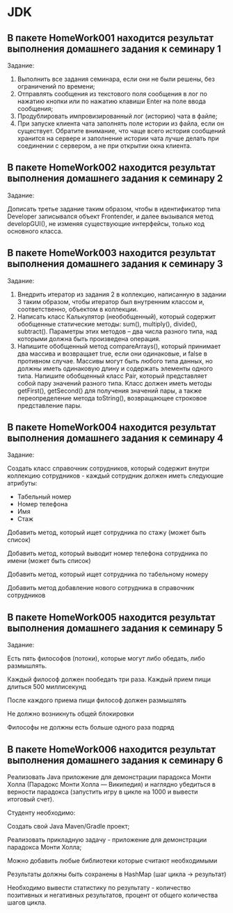 # JDK

## В пакете HomeWork001 находится результат выполнения домашнего задания к семинару 1

Задание:

1. Выполнить все задания семинара, если они не были решены, без ограничений по времени;
2. Отправлять сообщения из текстового поля сообщения в лог по нажатию кнопки или по нажатию клавиши Enter на поле ввода сообщения;
3. Продублировать импровизированный лог (историю) чата в файле;
4. При запуске клиента чата заполнять поле истории из файла, если он существует. Обратите внимание, что чаще всего история сообщений хранится на сервере и заполнение истории чата лучше делать при соединении с сервером, а не при открытии окна клиента.

## В пакете HomeWork002 находится результат выполнения домашнего задания к семинару 2

Задание:

Дописать третье задание таким образом, чтобы в идентификатор типа Developer записывался объект Frontender, и далее вызывался метод developGUI(), не изменяя существующие интерфейсы, только код основного класса.

## В пакете HomeWork003 находится результат выполнения домашнего задания к семинару 3

Задание:

1. Внедрить итератор из задания 2 в коллекцию, написанную в задании 3 таким образом, чтобы итератор был внутренним классом и, соответственно, объектом в коллекции.
2. Написать класс Калькулятор (необобщенный), который содержит обобщенные статические методы: sum(), multiply(), divide(), subtract(). Параметры этих методов – два
числа разного типа, над которыми должна быть произведена операция.
3. Напишите обобщенный метод compareArrays(), который принимает два массива и возвращает true, если они одинаковые, и false в противном случае.
Массивы могут быть любого типа данных, но должны иметь одинаковую длину и содержать элементы одного типа. 
Напишите обобщенный класс Pair, который представляет собой пару значений разного типа. 
Класс должен иметь методы getFirst(), getSecond() для получения значений пары, а также переопределение метода toString(), возвращающее строковое представление пары.

## В пакете HomeWork004 находится результат выполнения домашнего задания к семинару 4

Задание:

Создать класс справочник сотрудников, который содержит внутри коллекцию сотрудников -
каждый сотрудник должен иметь следующие атрибуты:
* Табельный номер
* Номер телефона
* Имя
* Стаж

Добавить метод, который ищет сотрудника по стажу (может быть список)

Добавить метод, который выводит номер телефона сотрудника по имени (может быть список)

Добавить метод, который ищет сотрудника по табельному номеру

Добавить метод добавление нового сотрудника в справочник сотрудников

## В пакете HomeWork005 находится результат выполнения домашнего задания к семинару 5

Задание:

Есть пять философов (потоки), которые могут либо обедать, либо размышлять.

Каждый философ должен пообедать три раза. Каждый прием пищи длиться 500 миллисекунд

После каждого приема пищи философ должен размышлять

Не должно возникнуть общей блокировки

Философы не должны есть больше одного раза подряд


## В пакете HomeWork006 находится результат выполнения домашнего задания к семинару 6

Реализовать Java приложение для демонстрации парадокса Монти Холла (Парадокс Монти Холла — Википедия)
и наглядно убедиться в верности парадокса (запустить игру в цикле на 1000 и вывести итоговый счет).

Студенту необходимо:

Создать свой Java Maven/Gradle проект;

Реализовать прикладную задачу - приложение для демонстрации парадокса Монти Холла;

Можно добавить любые библиотеки которые считают необходимыми

Результаты должны быть сохранены в HashMap (шаг цикла -> результат)

Необходимо вывести статистику по результату - количество позитивных и негативных результатов, процент от общего количества шагов цикла.
